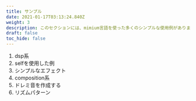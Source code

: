 ```yaml
---
title: サンプル
date: 2021-01-17T03:13:24.840Z
weight: 3
description: このセクションには、mimium言語を使った多くのシンプルな使用例があります。
draft: false
toc_hide: false
---
```

1. dsp系
  1. selfを使用した例
  1. シンプルなエフェクト
1. composition系
  1. ドレミ音を作成する
  1. リズムパターン